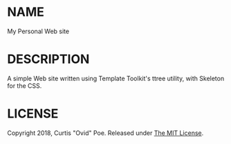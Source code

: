 # NAME

My Personal Web site

# DESCRIPTION

A simple Web site written using Template Toolkit's ttree utility, with
Skeleton for the CSS.

# LICENSE

Copyright 2018, Curtis "Ovid" Poe. Released under [The MIT
License](http://opensource.org/licenses/MIT).
